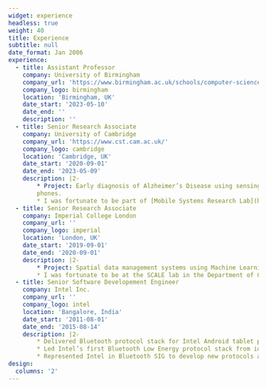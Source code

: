 ```yaml
---
widget: experience
headless: true
weight: 40
title: Experience
subtitle: null
date_format: Jan 2006
experience:
  - title: Assistant Professor
    company: University of Birmingham
    company_url: 'https://www.birmingham.ac.uk/schools/computer-science/index.aspx'
    company_logo: birmingham
    location: 'Birmingham, UK'
    date_start: '2023-05-10'
    date_end: ''
    description: ''
  - title: Senior Research Associate
    company: University of Cambridge
    company_url: 'https://www.cst.cam.ac.uk/'
    company_logo: cambridge
    location: 'Cambridge, UK'
    date_start: '2020-09-01'
    date_end: '2023-05-09'
    description: |2-
        * Project: Early diagnosis of Alzheimer’s Disease using sensing data from mobile
        phones. 
        * I was fortunate to be part of [Mobile Systems Research Lab](https://mobile-systems.cl.cam.ac.uk/index.html) at the Department of Computer Science and Technology, University of Cambridge under [Prof. Cecilia Mascolo](https://www.cl.cam.ac.uk/~cm542/)
  - title: Senior Research Associate
    company: Imperial College London
    company_url: ''
    company_logo: imperial
    location: 'London, UK'
    date_start: '2019-09-01'
    date_end: '2020-09-01'
    description: |2-
        * Project: Spatial data management systems using Machine Learning
        * I was fortunate to be at the SCALE lab in the Department of Computing, Imperial College London under [Dr Thomas Heinis](http://wp.doc.ic.ac.uk/theinis/)
  - title: Senior Software Developement Engineer
    company: Intel Inc.
    company_url: ''
    company_logo: intel
    location: 'Bangalore, India'
    date_start: '2011-08-01'
    date_end: '2015-08-14'
    description: |2-
        * Delivered Bluetooth protocol stack for Intel Android tablet platforms
        * Led Intel’s first Bluetooth Low Energy protocol stack from ideation to productization
        * Represented Intel in Bluetooth SIG to develop new protocols and to test interoperability across industries
design:
  columns: '2'
---
```


